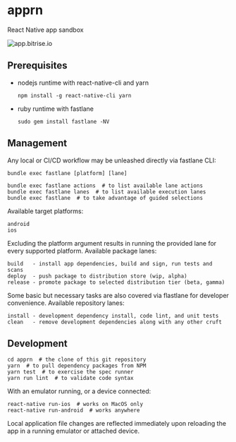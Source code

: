 apprn
=====

React Native app sandbox

![app.bitrise.io](https://app.bitrise.io/app/550e1e56bfd157b2.svg?token=Udkvayj-qzKN_BFSjV-BKw "Bitrise Build Status")


Prerequisites
-------------

 * nodejs runtime with react-native-cli and yarn

	`npm install -g react-native-cli yarn`

 * ruby runtime with fastlane

	`sudo gem install fastlane -NV`


Management
----------

Any local or CI/CD workflow may be unleashed directly via fastlane CLI:

	bundle exec fastlane [platform] [lane]

	bundle exec fastlane actions  # to list available lane actions
	bundle exec fastlane lanes  # to list available execution lanes
	bundle exec fastlane  # to take advantage of guided selections

Available target platforms:

	android
	ios

Excluding the platform argument results in running the provided lane for every
supported platform. Available package lanes:

	build   - install app dependencies, build and sign, run tests and scans
	deploy  - push package to distribution store (wip, alpha)
	release - promote package to selected distribution tier (beta, gamma)

Some basic but necessary tasks are also covered via flastlane for developer
convenience. Available repository lanes:

	install - development dependency install, code lint, and unit tests
	clean   - remove development dependencies along with any other cruft


Development
-----------

	cd apprn  # the clone of this git repository
	yarn  # to pull dependency packages from NPM
	yarn test  # to exercise the spec runner
	yarn run lint  # to validate code syntax

With an emulator running, or a device connected:

	react-native run-ios  # works on MacOS only
	react-native run-android  # works anywhere

Local application file changes are reflected immediately upon reloading the app
in a running emulator or attached device.

